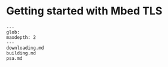 # Getting started with Mbed TLS
```{toctree}
---
glob:
maxdepth: 2
---
downloading.md
building.md
psa.md
```
